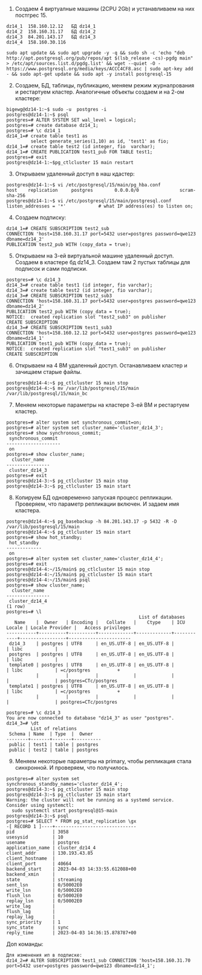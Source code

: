 1. Создаем 4 виртуалные машины (2CPU 2Gb) и устанавливаем на них постгрес 15.  
```    
dz14_1  158.160.12.12   БД dz14_1  
dz14_2  158.160.31.17   БД dz14_2  
dz14_3  84.201.143.17   БД dz14_3  
dz14_4  158.160.30.116     
```      
```
sudo apt update && sudo apt upgrade -y -q && sudo sh -c 'echo "deb http://apt.postgresql.org/pub/repos/apt $(lsb_release -cs)-pgdg main" > /etc/apt/sources.list.d/pgdg.list' && wget --quiet -O - https://www.postgresql.org/media/keys/ACCC4CF8.asc | sudo apt-key add - && sudo apt-get update && sudo apt -y install postgresql-15
```

2. Создаем, БД, таблицы, публикацию,  меняем режим журналрования и рестартуем кластер. Аналогичные объекты создаем и на 2-ом кластере:  
``` 
bigewg@dz14-1:~$ sudo -u  postgres -i 
postgres@dz14-1:~$ psql
postgres=# ALTER SYSTEM SET wal_level = logical;
postgres=# create database dz14_1;
postgres=# \c dz14_1
dz14_1=# create table test1 as 
         select generate_series(1,10) as id, 'test1' as fio;
dz14_1=# create table test2 (id integer, fio  varchar);
dz14_1=# CREATE PUBLICATION test1_pub FOR TABLE test1;
postgres=# exit
postgres@dz14-1:~$pg_ctlcluster 15 main restart
```

3. Открываем удаленный доступ в наш кдастер:  
```
postgres@dz14-1:~$ vi /etc/postgresql/15/main/pg_hba.conf
host    replication     postgres        0.0.0.0/0               scram-sha-256
postgres@dz14-1:~$ vi /etc/postgresql/15/main/postgresql.conf 
listen_addresses = '*'            # what IP address(es) to listen on;
```
4. Создаем подписку:  
```
dz14_1=# CREATE SUBSCRIPTION test2_sub 
CONNECTION 'host=158.160.31.17 port=5432 user=postgres password=qwe123 dbname=dz14_2' 
PUBLICATION test2_pub WITH (copy_data = true);
```

5. Открываем на 3-ей виртуальной машине удаленный доступ. Создаем в кластере бд dz14_3.  Создаем там 2 пустых таблицы для подписок и сами подписки.
```
postgres=# \c dz14_3
dz14_3=# create table test1 (id integer, fio varchar);
dz14_3=# create table test2 (id integer, fio varchar);
dz14_3=# CREATE SUBSCRIPTION test2_sub3 
CONNECTION 'host=158.160.31.17 port=5432 user=postgres password=qwe123 dbname=dz14_2' 
PUBLICATION test2_pub WITH (copy_data = true);
NOTICE:  created replication slot "test2_sub3" on publisher
CREATE SUBSCRIPTION
dz14_3=# CREATE SUBSCRIPTION test1_sub3 
CONNECTION 'host=158.160.12.12 port=5432 user=postgres password=qwe123 dbname=dz14_1' 
PUBLICATION test1_pub WITH (copy_data = true);
NOTICE:  created replication slot "test1_sub3" on publisher
CREATE SUBSCRIPTION
```

6.  Открываем на 4 ВМ удаленный доступ. Останавливаем кластер и зачищаем старые файлы.
```
postgres@dz14-4:~$ pg_ctlcluster 15 main stop
postgres@dz14-4:~$ mv /var/lib/postgresql/15/main /var/lib/postgresql/15/main_bc
```
7. Меняем некоторые параметры на кластере 3-ей ВМ и рестартуем кластер.
```
postgres=# alter system set synchronous_commit=on;
postgres=# alter system set cluster_name='cluster_dz14_3';
postgres=# show synchronous_commit;
 synchronous_commit 
--------------------
 on
postgres=# show cluster_name;
  cluster_name  
----------------
 cluster_dz14_3
postgres=# exit
postgres@dz14-3:~$ pg_ctlcluster 15 main stop
postgres@dz14-3:~$ pg_ctlcluster 15 main start
```  
8. Копируем БД одновременно запуская процесс репликации. Проверяем, что параметр репликации включен. И задаем имя кластера.
```
postgres@dz14-4:~$ pg_basebackup -h 84.201.143.17 -p 5432 -R -D /var/lib/postgresql/15/main
postgres@dz14-4:~$ pg_ctlcluster 15 main start
postgres=# show hot_standby;
 hot_standby 
-------------
 on
postgres=# alter system set cluster_name='cluster_dz14_4';
postgres=# exit
postgres@dz14-4:~/15/main$ pg_ctlcluster 15 main stop
postgres@dz14-4:~/15/main$ pg_ctlcluster 15 main start
postgres@dz14-4:~/15/main$ psql
postgres=# show cluster_name;
  cluster_name  
----------------
 cluster_dz14_4
(1 row)
postgres=# \l
                                                 List of databases
   Name    |  Owner   | Encoding |   Collate   |    Ctype    | ICU Locale | Locale Provider |   Access privileges   
-----------+----------+----------+-------------+-------------+------------+-----------------+-----------------------
 dz14_3    | postgres | UTF8     | en_US.UTF-8 | en_US.UTF-8 |            | libc            | 
 postgres  | postgres | UTF8     | en_US.UTF-8 | en_US.UTF-8 |            | libc            | 
 template0 | postgres | UTF8     | en_US.UTF-8 | en_US.UTF-8 |            | libc            | =c/postgres          +
           |          |          |             |             |            |                 | postgres=CTc/postgres
 template1 | postgres | UTF8     | en_US.UTF-8 | en_US.UTF-8 |            | libc            | =c/postgres          +
           |          |          |             |             |            |                 | postgres=CTc/postgres

postgres=# \c dz14_3
You are now connected to database "dz14_3" as user "postgres".
dz14_3=# \dt
         List of relations
 Schema | Name  | Type  |  Owner   
--------+-------+-------+----------
 public | test1 | table | postgres
 public | test2 | table | postgres
```
9. Меняем некоторые параметры на primary, чтобы репликация стала синхронной. И проверяем, что получилось.
```
postgres=# alter system set synchronous_standby_names='cluster_dz14_4';
postgres@dz14-3:~$ pg_ctlcluster 15 main stop
postgres@dz14-3:~$ pg_ctlcluster 15 main start
Warning: the cluster will not be running as a systemd service. Consider using systemctl:
  sudo systemctl start postgresql@15-main
postgres@dz14-3:~$ psql
postgres=# SELECT * FROM pg_stat_replication \gx
-[ RECORD 1 ]----+------------------------------
pid              | 3058
usesysid         | 10
usename          | postgres
application_name | cluster_dz14_4
client_addr      | 130.193.43.85
client_hostname  | 
client_port      | 40664
backend_start    | 2023-04-03 14:33:55.612088+00
backend_xmin     | 
state            | streaming
sent_lsn         | 0/50002E0
write_lsn        | 0/50002E0
flush_lsn        | 0/50002E0
replay_lsn       | 0/50002E0
write_lag        | 
flush_lag        | 
replay_lag       | 
sync_priority    | 1
sync_state       | sync
reply_time       | 2023-04-03 14:36:15.878787+00
```






Доп команды:  
```
Для изменения ип в подписке:
dz14_2=# ALTER SUBSCRIPTION test1_sub CONNECTION 'host=158.160.31.70 port=5432 user=postgres password=qwe123 dbname=dz14_1';
```
